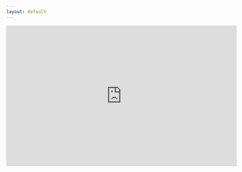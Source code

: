 ```yaml
---
layout: default
---
```

<iframe src="https://player.twitch.tv/?channel=derrikcreates&parent=www.derrikcreates.com" frameborder="0" allowfullscreen="true" scrolling="no" height="378" width="620"></iframe>